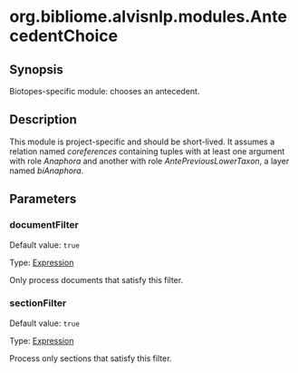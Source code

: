 # org.bibliome.alvisnlp.modules.AntecedentChoice

## Synopsis

Biotopes-specific module: chooses an antecedent.

## Description

This module is project-specific and should be short-lived. It assumes a relation named *coreferences* containing tuples with at least one argument with role *Anaphora* and another with role *AntePreviousLowerTaxon*, a layer named *biAnaphora*.

## Parameters

<a name="documentFilter">

### documentFilter

Default value: `true`

Type: [Expression](../converter/alvisnlp.corpus.expressions.Expression)

Only process documents that satisfy this filter.

<a name="sectionFilter">

### sectionFilter

Default value: `true`

Type: [Expression](../converter/alvisnlp.corpus.expressions.Expression)

Process only sections that satisfy this filter.

